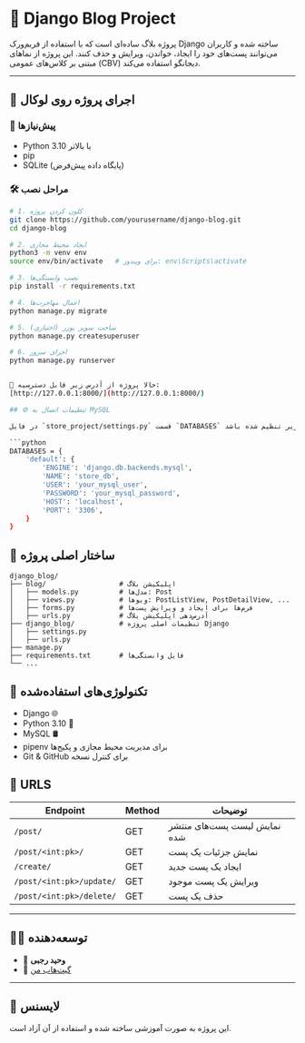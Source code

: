 # 📝 Django Blog Project

پروژه بلاگ ساده‌ای است که با استفاده از فریم‌ورک Django ساخته شده و کاربران می‌توانند پست‌های خود را ایجاد، خواندن، ویرایش و حذف کنند. این پروژه از نماهای مبتنی بر کلاس‌های عمومی (CBV) دیجانگو استفاده می‌کند.

---

## 🚀 اجرای پروژه روی لوکال

### 🧱 پیش‌نیازها

- Python 3.10 یا بالاتر
- pip
- SQLite (پایگاه داده پیش‌فرض)

### 🛠️ مراحل نصب

````bash
# 1. کلون کردن پروژه
git clone https://github.com/yourusername/django-blog.git
cd django-blog

# 2. ایجاد محیط مجازی
python3 -m venv env
source env/bin/activate   # برای ویندوز: env\Scripts\activate

# 3. نصب وابستگی‌ها
pip install -r requirements.txt

# 4. اعمال مهاجرت‌ها
python manage.py migrate

# 5. ساخت سوپر یوزر (اختیاری)
python manage.py createsuperuser

# 6. اجرای سرور
python manage.py runserver


📍 حالا پروژه از آدرس زیر قابل دسترسیه:
[http://127.0.0.1:8000/](http://127.0.0.1:8000/)

## ⚙️ تنظیمات اتصال به MySQL

در فایل `store_project/settings.py` قسمت `DATABASES` باید به شکل زیر تنظیم شده باشد:

```python
DATABASES = {
    'default': {
        'ENGINE': 'django.db.backends.mysql',
        'NAME': 'store_db',
        'USER': 'your_mysql_user',
        'PASSWORD': 'your_mysql_password',
        'HOST': 'localhost',
        'PORT': '3306',
    }
}
````

## 📁 ساختار اصلی پروژه

```
django_blog/
├── blog/                  # اپلیکیشن بلاگ
│   ├── models.py          # مدل‌ها: Post
│   ├── views.py           # ویوها: PostListView, PostDetailView, ...
│   ├── forms.py           # فرم‌ها برای ایجاد و ویرایش پست‌ها
│   ├── urls.py            # آدرس‌دهی اپلیکیشن بلاگ
├── django_blog/           # تنظیمات اصلی پروژه Django
│   ├── settings.py
│   ├── urls.py
├── manage.py
├── requirements.txt       # فایل وابستگی‌ها
└── ...
```

## 🧰 تکنولوژی‌های استفاده‌شده

- Django 🌐
- Python 3.10 🐍
- MySQL 🛢️
- pipenv برای مدیریت محیط مجازی و پکیج‌ها
- Git & GitHub برای کنترل نسخه

## 📡 URLS

| Endpoint                 | Method | توضیحات                      |
| ------------------------ | ------ | ---------------------------- |
| `/post/`                 | GET    | نمایش لیست پست‌های منتشر شده |
| `/post/<int:pk>/`        | GET    | نمایش جزئیات یک پست          |
| `/create/`               | GET    | ایجاد یک پست جدید            |
| `/post/<int:pk>/update/` | GET    | ویرایش یک پست موجود          |
| `/post/<int:pk>/delete/` | GET    | حذف یک پست                   |

---

## 🧑‍💻 توسعه‌دهنده

- 👤 **وحید رجبی**
- 🔗 [گیت‌هاب من](https://github.com/VahidRajabi-2000-5)

---

## 📃 لایسنس

این پروژه به صورت آموزشی ساخته شده و استفاده از آن آزاد است.
